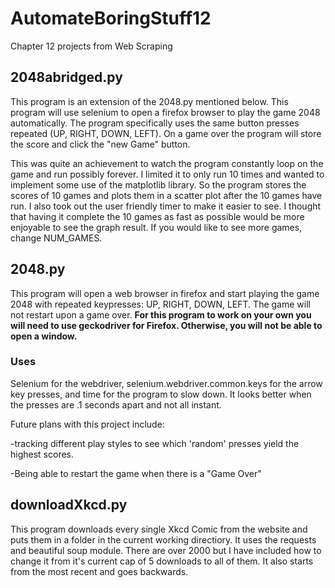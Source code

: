 # AutomateBoringStuff12
Chapter 12 projects from Web Scraping

## 2048abridged.py
This program is an extension of the 2048.py mentioned below. This program will use selenium to open a firefox browser to play the game 2048 automatically. The program specifically uses the same button presses repeated (UP, RIGHT, DOWN, LEFT). On a game over the program will store the score and click the "new Game" button. 

This was quite an achievement to watch the program constantly loop on the game and run possibly forever. I limited it to only run 10 times and wanted to implement some use of the matplotlib library. So the program stores the scores of 10 games and plots them in a scatter plot after the 10 games have run. I also took out the user friendly timer to make it easier to see. I thought that having it complete the 10 games as fast as possible would be more enjoyable to see the graph result. If you would like to see more games, change NUM_GAMES.


## 2048.py
This program will open a web browser in firefox and start playing the game 2048 with repeated keypresses: UP, RIGHT, DOWN, LEFT. The game will not restart upon a game over. **For this program to work on your own you will need to use geckodriver for Firefox. Otherwise, you will not be able to open a window.**

### Uses
Selenium for the webdriver, selenium.webdriver.common.keys for the arrow key presses, and time for the program to slow down. It looks better when the presses are .1 seconds apart and not all instant.



Future plans with this project include:

-tracking different play styles to see which 'random' presses yield the highest scores.

-Being able to restart the game when there is a "Game Over"


## downloadXkcd.py
This program downloads every single Xkcd Comic from the website and puts them in a folder in the current working directiory. It uses the requests and beautiful soup module. There are over 2000 but I have included how to change it from it's current cap of 5 downloads to all of them. It also starts from the most recent and goes backwards.



